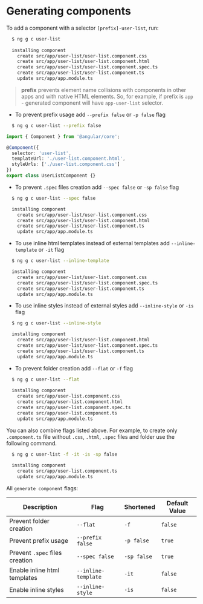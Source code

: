 # Generating components

To add a component with a selector `[prefix]-user-list`, run:

```bash
  $ ng g c user-list
  
  installing component
    create src/app/user-list/user-list.component.css
    create src/app/user-list/user-list.component.html
    create src/app/user-list/user-list.component.spec.ts
    create src/app/user-list/user-list.component.ts
    update src/app/app.module.ts
```

> **prefix** prevents element name collisions with components in other apps and with native HTML elements.
So, for example, if prefix is `app` - generated component will have `app-user-list` selector.

- To prevent prefix usage add `--prefix false` or `-p false` flag

```bash
  $ ng g c user-list --prefix false
```

```typescript
import { Component } from '@angular/core';

@Component({
  selector: 'user-list',
  templateUrl: './user-list.component.html',
  styleUrls: ['./user-list.component.css']
})
export class UserListComponent {}
```

- To prevent `.spec` files creation add `--spec false` or `-sp false` flag

```bash
  $ ng g c user-list --spec false

  installing component
    create src/app/user-list/user-list.component.css
    create src/app/user-list/user-list.component.html
    create src/app/user-list/user-list.component.ts
    update src/app/app.module.ts
```

- To use inline html templates instead of external templates add `--inline-template` or `-it` flag

```bash
  $ ng g c user-list --inline-template

  installing component
    create src/app/user-list/user-list.component.css
    create src/app/user-list/user-list.component.spec.ts
    create src/app/user-list/user-list.component.ts
    update src/app/app.module.ts
```

- To use inline styles instead of external styles add `--inline-style` or `-is` flag

```bash
  $ ng g c user-list --inline-style

  installing component
    create src/app/user-list/user-list.component.html
    create src/app/user-list/user-list.component.spec.ts
    create src/app/user-list/user-list.component.ts
    update src/app/app.module.ts
```

- To prevent folder creation add `--flat` or `-f` flag

```bash
  $ ng g c user-list --flat
  
  installing component
    create src/app/user-list.component.css
    create src/app/user-list.component.html
    create src/app/user-list.component.spec.ts
    create src/app/user-list.component.ts
    update src/app/app.module.ts
```

You can also combine flags listed above. For example, to create only `.component.ts` file without `.css`, `.html`, `.spec` files and folder use the following command.

```bash
  $ ng g c user-list -f -it -is -sp false
  
  installing component
    create src/app/user-list.component.ts
    update src/app/app.module.ts  
```

All `generate component` flags:

Description                     | Flag                                    | Shortened     | Default Value
---                             | ---                                     | ---           | ---
Prevent folder creation         | `--flat`                                | `-f`          | `false`
Prevent prefix usage            | `--prefix false`                        | `-p false`    | `true`
Prevent `.spec` files creation  | `--spec false`                          | `-sp false`   | `true`
Enable  inline html templates   | `--inline-template`                     | `-it`         | `false`
Enable  inline styles           | `--inline-style`                        | `-is`         | `false`
